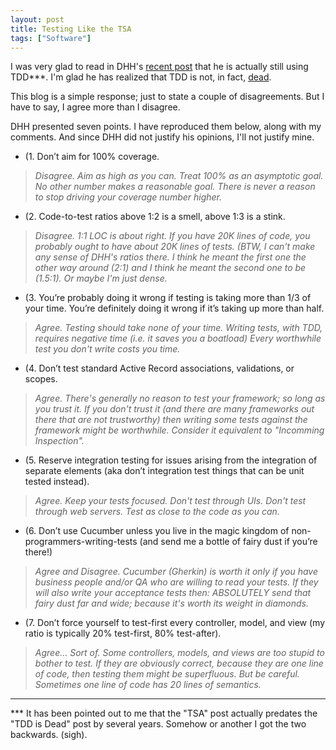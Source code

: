 ```yaml
---
layout: post
title: Testing Like the TSA
tags: ["Software"]
---
```

I was very glad to read in DHH's [recent post](https://signalvnoise.com/posts/3159-testing-like-the-tsa) that he is actually still using TDD***.  I'm glad he has realized that TDD is not, in fact, [dead](http://david.heinemeierhansson.com/2014/tdd-is-dead-long-live-testing.html).  

This blog is a simple response; just to state a couple of disagreements.  But I have to say, I agree more than I disagree.  

DHH presented seven points.  I have reproduced them below, along with my comments.  And since DHH did not justify his opinions, I'll not justify mine.

 * (1. Don’t aim for 100% coverage.

>_Disagree.  Aim as high as you can.  Treat 100% as an asymptotic goal.  No other number makes a reasonable goal.  There is never a reason to stop driving your coverage number higher._

 * (2. Code-to-test ratios above 1:2 is a smell, above 1:3 is a stink.

>_Disagree.  1:1 LOC is about right.  If you have 20K lines of code, you probably ought to have about 20K lines of tests.  (BTW, I can't make any sense of DHH's ratios there.  I think he meant the first one the other way around (2:1) and I think he meant the second one to be (1.5:1).  Or maybe I'm just dense._

 * (3. You’re probably doing it wrong if testing is taking more than 1/3 of your time. You’re definitely doing it wrong if it’s taking up more than half.

>_Agree.  Testing should take none of your time.  Writing tests, with TDD, requires negative time (i.e. it saves you a boatload)  Every worthwhile test you don't write costs you time._

 * (4. Don’t test standard Active Record associations, validations, or scopes.

>_Agree.  There's generally no reason to test your framework; so long as you trust it.  If you don't trust it (and there are many frameworks out there that are not trustworthy) then writing some tests against the framework might be worthwhile.  Consider it equivalent to "Incomming Inspection"._

 * (5. Reserve integration testing for issues arising from the integration of separate elements (aka don’t integration test things that can be unit tested instead).

>_Agree.  Keep your tests focused.  Don't test through UIs.  Don't test through web servers.  Test as close to the code as you can._ 

 * (6. Don’t use Cucumber unless you live in the magic kingdom of non-programmers-writing-tests (and send me a bottle of fairy dust if you’re there!)

>_Agree and Disagree.  Cucumber (Gherkin) is worth it only if you have business people and/or QA who are willing to read your tests.  If they will also write your acceptance tests then: ABSOLUTELY send that fairy dust far and wide; because it's worth its weight in diamonds._

 * (7. Don’t force yourself to test-first every controller, model, and view (my ratio is typically 20% test-first, 80% test-after).

>_Agree...  Sort of.  Some controllers, models, and views are too stupid to bother to test.  If they are obviously correct, because they are one line of code, then testing them might be superfluous.  But be careful.  Sometimes one line of code has 20 lines of semantics._

----
*** It has been pointed out to me that the "TSA" post actually predates the "TDD is Dead" post by several years.  Somehow or another I got the two backwards.  (sigh).  



